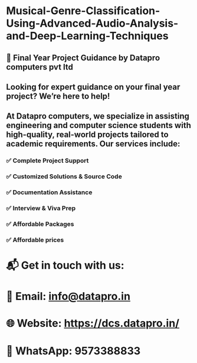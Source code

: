 # Musical-Genre-Classification-Using-Advanced-Audio-Analysis-and-Deep-Learning-Techniques



## 💼 Final Year Project Guidance by Datapro computers pvt ltd
## Looking for expert guidance on your final year project? We’re here to help!

## At Datapro computers, we specialize in assisting engineering and computer science students with high-quality, real-world projects tailored to academic requirements. Our services include:

### ✅ Complete Project Support
### ✅ Customized Solutions & Source Code
### ✅ Documentation Assistance
### ✅ Interview & Viva Prep
### ✅ Affordable Packages
### ✅ Affordable prices


# 📬 Get in touch with us:
# 📧 Email: info@datapro.in
# 🌐 Website: https://dcs.datapro.in/
# 📱 WhatsApp: 9573388833


